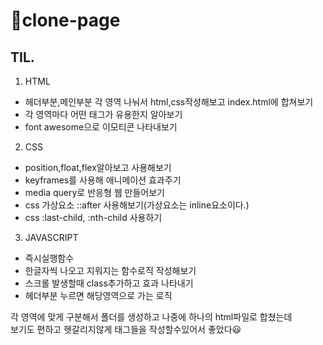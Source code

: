 # 🧚clone-page
## TIL.
1. HTML
- 헤더부분,메인부분 각 영역 나눠서 html,css작성해보고 index.html에 합쳐보기
- 각 영역마다 어떤 태그가 유용한지 알아보기
- font awesome으로 이모티콘 나타내보기  

2. CSS
- position,float,flex알아보고 사용해보기
- keyframes를 사용해 애니메이션 효과주기
- media query로 반응형 웹 만들어보기
- css 가상요소 ::after 사용해보기(가상요소는 inline요소이다.)
- css :last-child, :nth-child 사용하기  

3. JAVASCRIPT
- 즉시실행함수
- 한글자씩 나오고 지워지는 함수로직 작성해보기
- 스크롤 발생할때 class추가하고 효과 나타내기
- 헤더부분 누르면 해당영역으로 가는 로직 

 각 영역에 맞게 구분해서 폴더를 생성하고 나중에 하나의 html파일로 합쳤는데<br>
보기도 편하고 헷갈리지않게 태그들을 작성할수있어서 좋았다😃
